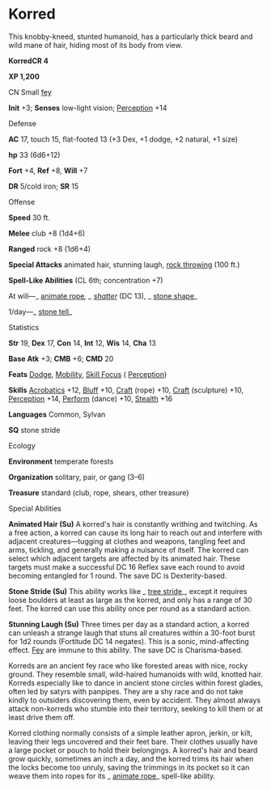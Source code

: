 # Korred

This knobby-kneed, stunted humanoid, has a particularly thick beard and wild mane of hair, hiding most of its body from view.

**KorredCR 4**

**XP 1,200**

CN Small [fey](/pathfinderRPG/prd/monsters/creatureTypes.html#_fey)

**Init** +3; **Senses** low-light vision; [Perception](/pathfinderRPG/prd/additionalMonsters/../skills/perception.html#_perception) +14

Defense

**AC** 17, touch 15, flat-footed 13 (+3 Dex, +1 dodge, +2 natural, +1 size)

**hp** 33 (6d6+12)

**Fort** +4, **Ref** +8, **Will** +7

**DR** 5/cold iron; **SR** 15

Offense

**Speed** 30 ft.

**Melee** club +8 (1d4+6)

**Ranged** rock +8 (1d6+4)

**Special Attacks** animated hair, stunning laugh, [rock throwing](/pathfinderRPG/prd/monsters/universalMonsterRules.html#_rock-throwing) (100 ft.)

**Spell-Like Abilities** (CL 6th; concentration +7)

At will—_ [animate rope](/pathfinderRPG/prd/additionalMonsters/../spells/animateRope.html#_animate-rope)_, _ [shatter](/pathfinderRPG/prd/additionalMonsters/../spells/shatter.html#_shatter)_ (DC 13), _ [stone shape](/pathfinderRPG/prd/additionalMonsters/../spells/stoneShape.html#_stone-shape)_

1/day—_ [stone tell](/pathfinderRPG/prd/additionalMonsters/../spells/stoneTell.html#_stone-tell)_

Statistics

**Str** 19, **Dex** 17, **Con** 14, **Int** 12, **Wis** 14, **Cha** 13

**Base Atk** +3; **CMB** +6; **CMD** 20

**Feats** [Dodge](/pathfinderRPG/prd/additionalMonsters/../feats.html#_dodge), [Mobility](/pathfinderRPG/prd/additionalMonsters/../feats.html#_mobility), [Skill Focus](/pathfinderRPG/prd/additionalMonsters/../feats.html#_skill-focus) ( [Perception](/pathfinderRPG/prd/additionalMonsters/../skills/perception.html#_perception))

**Skills** [Acrobatics](/pathfinderRPG/prd/additionalMonsters/../skills/acrobatics.html#_acrobatics) +12, [Bluff](/pathfinderRPG/prd/additionalMonsters/../skills/bluff.html#_bluff) +10, [Craft](/pathfinderRPG/prd/additionalMonsters/../skills/craft.html#_craft) (rope) +10, [Craft](/pathfinderRPG/prd/additionalMonsters/../skills/craft.html#_craft) (sculpture) +10, [Perception](/pathfinderRPG/prd/additionalMonsters/../skills/perception.html#_perception) +14, [Perform](/pathfinderRPG/prd/additionalMonsters/../skills/perform.html#_perform) (dance) +10, [Stealth](/pathfinderRPG/prd/additionalMonsters/../skills/stealth.html#_stealth) +16

**Languages** Common, Sylvan

**SQ** stone stride

Ecology

**Environment** temperate forests

**Organization** solitary, pair, or gang (3–6)

**Treasure** standard (club, rope, shears, other treasure)

Special Abilities

**Animated Hair (Su)** A korred's hair is constantly writhing and twitching. As a free action, a korred can cause its long hair to reach out and interfere with adjacent creatures—tugging at clothes and weapons, tangling feet and arms, tickling, and generally making a nuisance of itself. The korred can select which adjacent targets are affected by its animated hair. These targets must make a successful DC 16 Reflex save each round to avoid becoming entangled for 1 round. The save DC is Dexterity-based.

**Stone Stride (Su)** This ability works like _ [tree stride](/pathfinderRPG/prd/additionalMonsters/../spells/treeStride.html#_tree-stride)_, except it requires loose boulders at least as large as the korred, and only has a range of 30 feet. The korred can use this ability once per round as a standard action.

**Stunning Laugh (Su)** Three times per day as a standard action, a korred can unleash a strange laugh that stuns all creatures within a 30-foot burst for 1d2 rounds (Fortitude DC 14 negates). This is a sonic, mind-affecting effect. [Fey](/pathfinderRPG/prd/monsters/creatureTypes.html#_fey) are immune to this ability. The save DC is Charisma-based.

Korreds are an ancient fey race who like forested areas with nice, rocky ground. They resemble small, wild-haired humanoids with wild, knotted hair. Korreds especially like to dance in ancient stone circles within forest glades, often led by satyrs with panpipes. They are a shy race and do not take kindly to outsiders discovering them, even by accident. They almost always attack non-korreds who stumble into their territory, seeking to kill them or at least drive them off.

Korred clothing normally consists of a simple leather apron, jerkin, or kilt, leaving their legs uncovered and their feet bare. Their clothes usually have a large pocket or pouch to hold their belongings. A korred's hair and beard grow quickly, sometimes an inch a day, and the korred trims its hair when the locks become too unruly, saving the trimmings in its pocket so it can weave them into ropes for its _ [animate rope](/pathfinderRPG/prd/additionalMonsters/../spells/animateRope.html#_animate-rope)_ spell-like ability.


